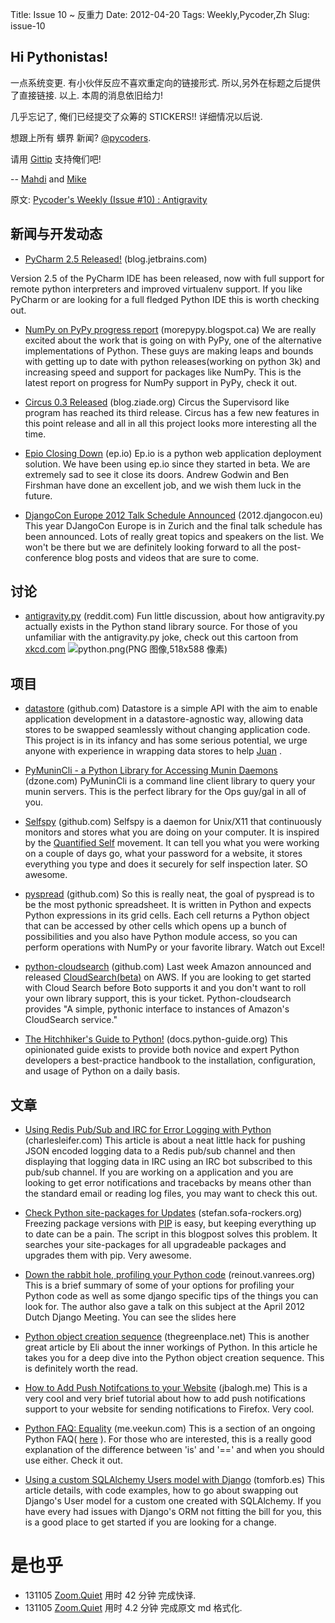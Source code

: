 Title: Issue 10 ~ 反重力 
Date: 2012-04-20 
Tags: Weekly,Pycoder,Zh 
Slug: issue-10 
## Hi Pythonistas!

一点系统变更.
有小伙伴反应不喜欢重定向的链接形式.
所以,另外在标题之后提供了直接链接.
以上.
本周的消息依旧给力!

几乎忘记了,
俺们已经提交了众筹的 STICKERS!!
详细情况以后说.


想跟上所有 蠎界 新闻?
 [@pycoders](http://twitter.com/pycoders).

请用
[Gittip](https://www.gittip.com/PycodersWeekly)
支持俺们吧!

--
[Mahdi](https://twitter.com/#!/myusuf3) and [Mike](https://twitter.com/#!/mgrouchy)

原文: [Pycoder's Weekly (Issue #10) : Antigravity](http://us4.campaign-archive2.com/?u=9735795484d2e4c204da82a29&id=404d979179)


## 新闻与开发动态

- [PyCharm 2.5 Released!](http://blog.jetbrains.com/pycharm/2012/04/pycharm-2-5-released-a-really-environment-friendly-ide/) (blog.jetbrains.com)

Version 2.5 of the PyCharm IDE has been released, now with full support for remote python interpreters and improved virtualenv support. If you like PyCharm or are looking for a full fledged Python IDE this is worth checking out.

- [NumPy on PyPy progress report](http://morepypy.blogspot.ca/2012/04/numpy-on-pypy-progress-report.html) (morepypy.blogspot.ca)
We are really excited about the work that is going on with PyPy, one of the alternative implementations of Python. These guys are making leaps and bounds with getting up to date with python releases(working on python 3k) and increasing speed and support for packages like NumPy. This is the latest report on progress for NumPy support in PyPy, check it out.

- [Circus 0.3 Released](http://blog.ziade.org/2012/04/17/circus-03-released/) (blog.ziade.org)
Circus the Supervisord like program has reached its third release. Circus has a few new features in this point release and all in all this project looks more interesting all the time.

- [Epio Closing Down](https://www.ep.io/blog/epio-closing-down/) (ep.io)
Ep.io is a python web application deployment solution. We have been using ep.io since they started in beta. We are extremely sad to see it close its doors.  Andrew Godwin and Ben Firshman have done an excellent job, and we wish them luck in the future.

- [DjangoCon Europe 2012 Talk Schedule Announced](http://2012.djangocon.eu/blog/schedule-announced/) (2012.djangocon.eu)
This year DJangoCon Europe is in Zurich and the final talk schedule has been announced. Lots of really great topics and speakers on the list. We won't be there but we are definitely looking forward to all the post-conference blog posts and videos that are sure to come.


## 讨论

- [antigravity.py](http://www.reddit.com/r/Python/comments/scw24/til_antigravitypy_exists/) (reddit.com)
Fun little discussion, about how antigravity.py actually exists in the Python stand library source. For those of you unfamiliar with the antigravity.py joke, check out this cartoon from 
[xkcd.com](http://xkcd.com/353/)
![python.png(PNG 图像,518x588 像素)](http://imgs.xkcd.com/comics/python.png)





## 项目
- [datastore](https://github.com/jbenet/datastore) (github.com)
Datastore is a simple API with the aim to enable application development in a datastore-agnostic way, allowing data stores to be swapped seamlessly without changing application code. This project is in its infancy and has some serious potential, we urge anyone with experience in wrapping data stores to help 
[Juan](https://github.com/jbenet)
.

- [PyMuninCli - a Python Library for Accessing Munin Daemons](http://css.dzone.com/articles/first-release-pymunincli) (dzone.com)
PyMuninCli is a command line client library to query your munin servers. This is the perfect library for the Ops guy/gal in all of you.

- [Selfspy](https://github.com/gurgeh/selfspy) (github.com)
Selfspy is a daemon for Unix/X11 that continuously monitors and stores what you are doing on your computer. It is inspired by the 
[Quantified Self](http://en.wikipedia.org/wiki/Quantified_Self)
 movement. It can tell you what you were working on a couple of days go, what your password for a website, it stores everything you type and does it securely for self inspection later. SO awesome.

- [pyspread](http://manns.github.com/pyspread/) (github.com)
So this is really neat, the goal of pyspread is to be the most pythonic spreadsheet. It is written in Python and expects Python expressions in its grid cells. Each cell returns a Python object that can be accessed by other cells which opens up a bunch of possibilities and you also have Python module access, so you can perform operations with NumPy or your favorite library. Watch out Excel!

- [python-cloudsearch](https://github.com/sunlightlabs/python-cloudsearch) (github.com)
Last week Amazon announced and released 
[CloudSearch(beta)](http://aws.amazon.com/cloudsearch/)
 on AWS. If you are looking to get started with Cloud Search before Boto supports it and you don't want to roll your own library support, this is your ticket. Python-cloudsearch provides "A simple, pythonic interface to instances of Amazon's CloudSearch service."

- [The Hitchhiker's Guide to Python!](http://docs.python-guide.org/en/latest/index.html) (docs.python-guide.org)
This opinionated guide exists to provide both novice and expert Python developers a best-practice handbook to the installation, configuration, and usage of Python on a daily basis.


## 文章

- [Using Redis Pub/Sub and IRC for Error Logging with Python](http://charlesleifer.com/blog/using-redis-pub-sub-and-irc-for-error-logging-with-python/) (charlesleifer.com)
This article is about a neat little hack for pushing JSON encoded logging data to a Redis pub/sub channel and then displaying that logging data in IRC using an IRC bot subscribed to this pub/sub channel. If you are working on a application and you are looking to get error notifications and tracebacks by means other than the standard email or reading log files, you may want to check this out.

- [Check Python site-packages for Updates](http://stefan.sofa-rockers.org/2012/04/14/check-python-site-packages-updates/) (stefan.sofa-rockers.org)
Freezing package versions with 
[PIP](http://pypi.python.org/pypi)
 is easy, but keeping everything up to date can be a pain. The script in this blogpost solves this problem. It searches your site-packages for all upgradeable packages and upgrades them with pip. Very awesome.

- [Down the rabbit hole, profiling your Python code](http://reinout.vanrees.org/weblog/2012/04/18/profiling-python.html) (reinout.vanrees.org)
This is a brief summary of some of your options for profiling your Python code as well as some django specific tips of the things you can look for. The author also gave a talk on this subject at the April 2012 Dutch Django Meeting. You can see the slides here

- [Python object creation sequence](http://eli.thegreenplace.net/2012/04/16/python-object-creation-sequence/) (thegreenplace.net)
This is another great article by Eli about the inner workings of Python. In this article he takes you for a deep dive into the Python object creation sequence. This is definitely worth the read.

- [How to Add Push Notifcations to your Website](http://jbalogh.me/2012/04/05/how-to-add-push-notifications-to-your-site/) (jbalogh.me)
This is a very cool and very brief tutorial about how to add push notifications support to your website for sending notifications to Firefox. Very cool.

- [Python FAQ: Equality](http://me.veekun.com/blog/2012/03/24/python-faq-equality/) (me.veekun.com)
This is a section of an ongoing Python FAQ(
[here](http://me.veekun.com/blog/2011/07/22/python-faq/)
). For those who are interested, this is a really good explanation of the difference between 'is' and '==' and when you should use either. Check it out.

- [Using a custom SQLAlchemy Users model with Django](http://tomforb.es/using-a-custom-sqlalchemy-users-model-with-django) (tomforb.es)
This article details, with code examples, how to go about swapping out Django's User model for a custom one created with SQLAlchemy. If you have every had issues with Django's ORM not fitting the bill for you, this is a good place to get started if you are looking for a change.


# 是也乎

- 131105 [Zoom.Quiet](http://zoomquiet.org/) 用时 42 分钟 完成快译.
- 131105 [Zoom.Quiet](http://zoomquiet.org/) 用时 4.2 分钟 完成原文 md 格式化.
